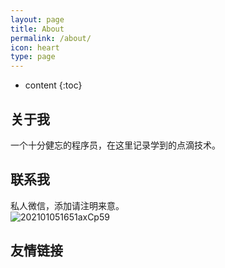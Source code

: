 ```yaml
---
layout: page
title: About
permalink: /about/
icon: heart
type: page
---
```


* content
{:toc}

## 关于我
一个十分健忘的程序员，在这里记录学到的点滴技术。

## 联系我
私人微信，添加请注明来意。  
![202101051651axCp59](https://gitee.com/zhaokeyan/pic_repo/raw/master/uPic/%202021%2001%2005%2016%2051axCp59.jpg)
## 友情链接


